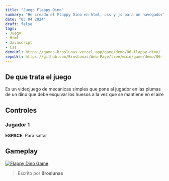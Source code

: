 ```yaml
---
title: "Juego Flappy Dino"
summary: "He creado el Flappy Dino en html, css y js para un navegador"
date: "05 04 2024"
draft: false
tags:
- Juego
- Html
- Javascript
- Css
demoUrl: https://games-broslunas.vercel.app/game/demo/06-flappy-dino/
repoUrl: https://github.com/BrosLunas/Web-Page/tree/main/game/demo/06-flappy-dino/
---
```


## De que trata el juego
Es un videojuego de mecánicas simples que pone al jugador en las plumas de un dino que debe esquivar los huesos a la vez que se mantiene en el aire

## Controles

### Jugador 1
**ESPACE**: Para saltar 

## Gameplay
[![Flappy Dino Game](/img/games/flappy-dino.png)](/video/gameplay/flappy-dino.mp4)

> Escrito por **Broslunas**